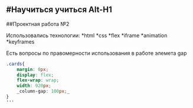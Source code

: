 #Научиться учиться
Alt-H1
------ 
##Проектная работа №2

Использовались технологии:
*html
*css
*flex
*iframe
*animation
*keyframes

Есть вопросы по правомерности использования в работе элемета gap
```css
.cards{
    margin: 0px;
    display: flex;
    flex-wrap: wrap;
    width: 920px;
    _column-gap: 100px;_
}
'''
